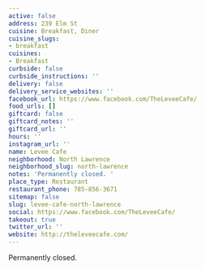 ```yaml
---
active: false
address: 239 Elm St
cuisine: Breakfast, Diner
cuisine_slugs:
- breakfast
cuisines:
- Breakfast
curbside: false
curbside_instructions: ''
delivery: false
delivery_service_websites: ''
facebook_url: https://www.facebook.com/TheLeveeCafe/
food_urls: []
giftcard: false
giftcard_notes: ''
giftcard_url: ''
hours: ''
instagram_url: ''
name: Levee Cafe
neighborhood: North Lawrence
neighborhood_slug: north-lawrence
notes: 'Permanently closed. '
place_type: Restaurant
restaurant_phone: 785-856-3671
sitemap: false
slug: levee-cafe-north-lawrence
social: https://www.facebook.com/TheLeveeCafe/
takeout: true
twitter_url: ''
website: http://theleveecafe.com/
---
```


Permanently closed.